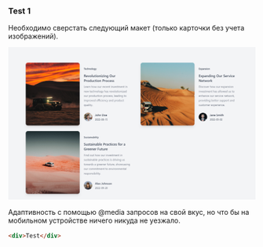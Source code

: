 ### Test 1

Необходимо сверстать следующий макет (только карточки без учета изображений).

![ ](/assets/images/2024-07-25_22-05-58.png)

Адаптивность с помощью @media запросов на свой вкус, но что бы на мобильном устройстве ничего никуда не уезжало.

```html
<div>Test</div>
```
